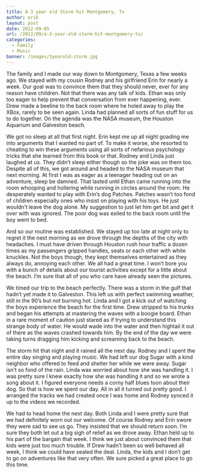 ```yaml
---
title: A 3 year old Storm hit Montgomery, Tx
author: erik
layout: post
date: 2012-09-05
url: /2012/09/a-3-year-old-storm-hit-montgomery-tx/
categories:
  - Family
  - Music
banner: /images/3yearold-storm.jpg
---
```


The family and I made our way down to Montgomery, Texas a few weeks ago. We stayed with my cousin Rodney and his girlfriend Erin for nearly a week. Our goal was to convince them that they should never, ever for any reason have children. Not that there was any talk of kids. Ethan was only too eager to help prevent that conversation from ever happening, ever. Drew made a beeline to the back room where he holed away to play the XBox, rarely to be seen again. Linda had planned all sorts of fun stuff for us to do together. On the agenda was the NASA museum, the Houston Aquarium and Galveston beach.

We got no sleep at all that first night. Erin kept me up all night goading me into arguments that I wanted no part of. To make it worse, she resorted to cheating to win these arguments using all sorts of nefarious psychology tricks that she learned from this book or that. Rodney and Linda just laughed at us. They didn’t sleep either though so the joke was on them too. Despite all of this, we got around and headed to the NASA museum that next morning. At first I was as eager as a teenager heading out on an adventure, sleep be damned. That lasted until Ethan came running into the room whooping and hollering while running in circles around the room. He desperately wanted to play with Erin’s dog Patches. Patches wasn’t too fond of children especially ones who insist on playing with his toys. He just wouldn’t leave the dog alone. My suggestion to just let him get bit and get it over with was ignored. The poor dog was exiled to the back room until the boy went to bed.

And so our routine was established. We stayed up too late at night only to regret it the next morning as we drove through the depths of the city with headaches. I must have driven through Houston rush hour traffic a dozen times as my passengers gripped handles, seats or each other with white knuckles. Not the boys though, they kept themselves entertained as they always do, annoying each other. We all had a great time. I won’t bore you with a bunch of details about our tourist activities except for a little about the beach. I’m sure that all of you who care have already seen the pictures.



We timed our trip to the beach perfectly. There was a storm in the gulf that hadn’t yet made it to Galveston. This left us with perfect swimming weather, still in the 90’s but not burning hot. Linda and I got a kick out of watching the boys experience the beach for the first time. Drew stripped to his trunks and began his attempts at mastering the waves with a boogie board. Ethan in a rare moment of caution just stared as if trying to understand this strange body of water. He would wade into the water and then hightail it out of there as the waves crashed towards him. By the end of the day we were taking turns dragging him kicking and screaming back to the beach.

The storm hit that night and it rained all the next day. Rodney and I spent the entire day singing and playing music. We had left our dog Sugar with a kind neighbor who offered to feed and shelter her while we were away. Sugar isn’t so fond of the rain. Linda was worried about how she was handling it. I was pretty sure I knew exactly how she was handling it and so we wrote a song about it. I figured everyone needs a corny half blues toon about their dog. So that is how we spent our day. All in all it turned out pretty good. I arranged the tracks we had created once I was home and Rodney synced it up to the videos we recorded.

We had to head home the next day. Both Linda and I were pretty sure that we had definitely worn out our welcome. Of course Rodney and Erin swore they were sad to see us go. They insisted that we should return soon. I’m sure they both let out a big sigh of relief as we drove away. Ethan held up to his part of the bargain that week. I think we just about convinced them that kids were just too much trouble. If Drew hadn’t been so well behaved all week, I think we could have sealed the deal. Linda, the kids and I don’t get to go on adventures like that very often. We sure picked a great place to go this time.